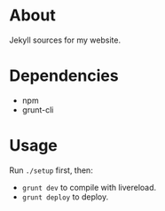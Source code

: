 # About

Jekyll sources for my website.

# Dependencies

* npm
* grunt-cli

# Usage

Run `./setup` first, then:

* `grunt dev` to compile with livereload.
* `grunt deploy` to deploy.
